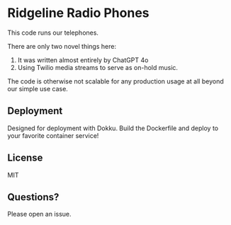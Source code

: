 # Ridgeline Radio Phones

This code runs our telephones.

There are only two novel things here:

1. It was written almost entirely by ChatGPT 4o
1. Using Twilio media streams to serve as on-hold music.

The code is otherwise not scalable for any production usage at all beyond
our simple use case.

## Deployment

Designed for deployment with Dokku. Build the Dockerfile and deploy to your
favorite container service!

## License

MIT

## Questions?

Please open an issue.
